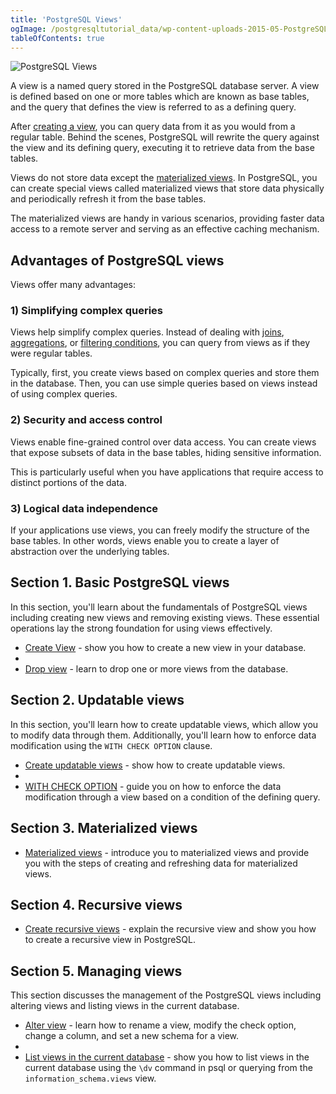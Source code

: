 ```yaml
---
title: 'PostgreSQL Views'
ogImage: /postgresqltutorial_data/wp-content-uploads-2015-05-PostgreSQL-View.png
tableOfContents: true
---
```



![PostgreSQL Views](/postgresqltutorial_data/wp-content-uploads-2015-05-PostgreSQL-View.png)

A view is a named query stored in the PostgreSQL database server. A view is defined based on one or more tables which are known as base tables, and the query that defines the view is referred to as a defining query.

After [creating a view](/postgresql/postgresql-views/managing-postgresql-views), you can query data from it as you would from a regular table. Behind the scenes, PostgreSQL will rewrite the query against the view and its defining query, executing it to retrieve data from the base tables.

Views do not store data except the [materialized views](/postgresql/postgresql-views/postgresql-materialized-views). In PostgreSQL, you can create special views called materialized views that store data physically and periodically refresh it from the base tables.

The materialized views are handy in various scenarios, providing faster data access to a remote server and serving as an effective caching mechanism.

## Advantages of PostgreSQL views

Views offer many advantages:

### 1) Simplifying complex queries

Views help simplify complex queries. Instead of dealing with [joins](/postgresql/postgresql-joins), [aggregations](/postgresql/postgresql-aggregate-functions), or [filtering conditions](/postgresql/postgresql-tutorial/postgresql-where), you can query from views as if they were regular tables.

Typically, first, you create views based on complex queries and store them in the database. Then, you can use simple queries based on views instead of using complex queries.

### 2) Security and access control

Views enable fine-grained control over data access. You can create views that expose subsets of data in the base tables, hiding sensitive information.

This is particularly useful when you have applications that require access to distinct portions of the data.

### 3) Logical data independence

If your applications use views, you can freely modify the structure of the base tables. In other words, views enable you to create a layer of abstraction over the underlying tables.

## Section 1. Basic PostgreSQL views

In this section, you'll learn about the fundamentals of PostgreSQL views including creating new views and removing existing views. These essential operations lay the strong foundation for using views effectively.

- [Create View](/postgresql/postgresql-views/managing-postgresql-views) - show you how to create a new view in your database.
-
- [Drop view](/postgresql/postgresql-views/postgresql-drop-view) - learn to drop one or more views from the database.

## Section 2. Updatable views

In this section, you'll learn how to create updatable views, which allow you to modify data through them. Additionally, you'll learn how to enforce data modification using the `WITH CHECK OPTION` clause.

- [Create updatable views](/postgresql/postgresql-views/postgresql-updatable-views) - show how to create updatable views.
-
- [WITH CHECK OPTION](/postgresql/postgresql-views/postgresql-views-with-check-option) - guide you on how to enforce the data modification through a view based on a condition of the defining query.

## Section 3. Materialized views

- [Materialized views](/postgresql/postgresql-views/postgresql-materialized-views) - introduce you to materialized views and provide you with the steps of creating and refreshing data for materialized views.

## Section 4. Recursive views

- [Create recursive views](/postgresql/postgresql-views/postgresql-recursive-view) - explain the recursive view and show you how to create a recursive view in PostgreSQL.

## Section 5. Managing views

This section discusses the management of the PostgreSQL views including altering views and listing views in the current database.

- [Alter view](/postgresql/postgresql-views/postgresql-alter-view) - learn how to rename a view, modify the check option, change a column, and set a new schema for a view.
-
- [List views in the current database](/postgresql/postgresql-views/postgresql-list-views) - show you how to list views in the current database using the `\dv` command in psql or querying from the `information_schema.views` view.
